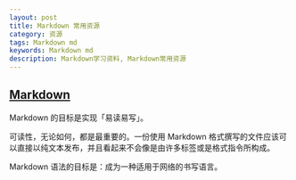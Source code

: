 ```yaml
---
layout: post
title: Markdown 常用资源
category: 资源
tags: Markdown md
keywords: Markdown md
description: Markdown学习资料, Markdown常用资源
---
```


## [Markdown](http://www.appinn.com/markdown/)
Markdown 的目标是实现「易读易写」。

可读性，无论如何，都是最重要的。一份使用 Markdown 格式撰写的文件应该可以直接以纯文本发布，并且看起来不会像是由许多标签或是格式指令所构成。

Markdown 语法的目标是：成为一种适用于网络的书写语言。